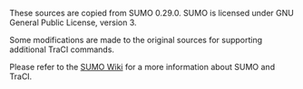 These sources are copied from SUMO 0.29.0.
SUMO is licensed under GNU General Public License, version 3.

Some modifications are made to the original sources for supporting additional TraCI commands.

Please refer to the [SUMO Wiki](http://sumo.dlr.de/wiki) for a more information about SUMO and TraCI.
